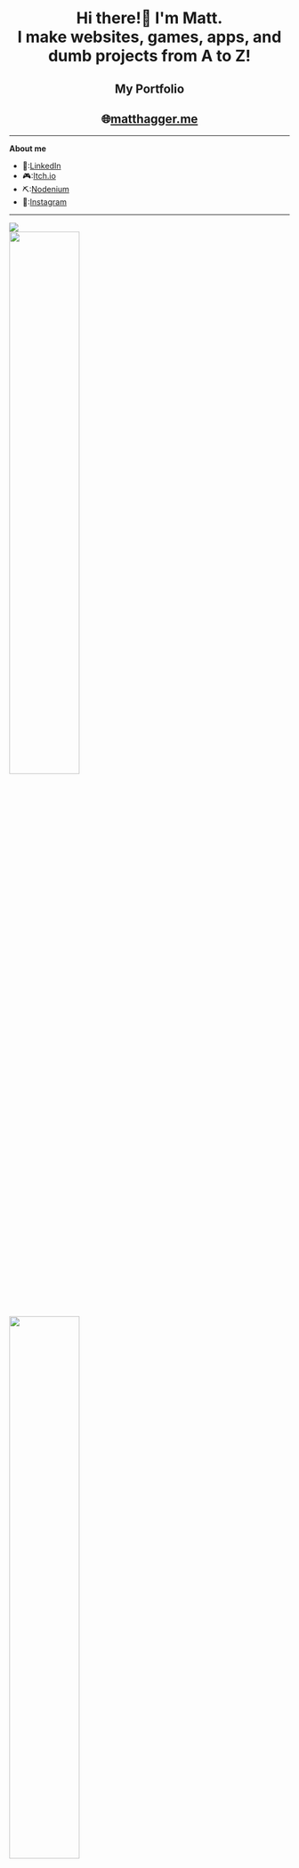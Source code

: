 <h1 align="center"> Hi there!👋 I'm Matt.<br>I make websites, games, apps, and dumb projects from A to Z!</h1>

<h2 align="center"><b>My Portfolio</b></h2>
<h2 align="center">🌐<a href="https://matthagger.me">matthagger.me</a></h2>

---
**About me**
- 👤:[LinkedIn](https://www.linkedin.com/in/matt-hagger-36915b221/)
- 🎮:[Itch.io](https://matthagger.itch.io/)
- ⛏️:[Nodenium](https://projectnodenium.com/Profiles/Profile?member=Camo)
- 📸:[Instagram](https://www.instagram.com/haggerwoodworking/)

---

![](https://komarev.com/ghpvc/?username=Camo651&color=blueviolet)
<br>
<img src="https://github-readme-stats.vercel.app/api?username=Camo651&show_icons=true&theme=tokyonight" width="50%"/>
<br>
<img src="https://github-readme-streak-stats.herokuapp.com/?user=Camo651&theme=tokyonight" width="50%"/>
<br>
![](https://github-readme-stats.vercel.app/api/top-langs/?username=Camo651&layout=compact&theme=tokyonight)


